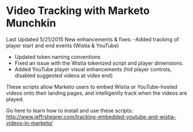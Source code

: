 # Video Tracking with Marketo Munchkin
Last Updated 5/21/2015
New enhancements & fixes: 
-Added tracking of player start and end events (Wistia & YouTube)
- Updated token naming conventions
- Fixed an issue with the Wistia tokenized script and player
dimensions.
- Added YouTube player visual enhancements (hid player controls,
disabled suggested videos at video end)

These scripts allow Marketo users to embed Wistia or YouTube-hosted videos onto their landing pages, and intelligently track when the videos are played. 

Go here to learn how to install and use these scripts: <http://www.jeffrshearer.com/tracking-embedded-youtube-and-wistia-videos-in-marketo/>

